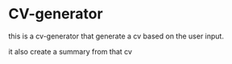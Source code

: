 # CV-generator

this is a cv-generator that generate a cv based on the user input.

it also create a summary from that cv 